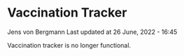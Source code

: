 Vaccination Tracker
================
Jens von Bergmann
Last updated at 26 June, 2022 - 16:45

Vaccination tracker is no longer functional.
